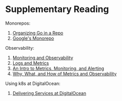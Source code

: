 # Supplementary Reading

Monorepos:

1. [Organizing Go in a Repo](https://blog.digitalocean.com/cthulhu-organizing-go-code-in-a-scalable-repo/)
2. [Google's Monorepo](https://cacm.acm.org/magazines/2016/7/204032-why-google-stores-billions-of-lines-of-code-in-a-single-repository/fulltext)

Observability:

1. [Monitoring and Observability](https://medium.com/@copyconstruct/monitoring-and-observability-8417d1952e1c)
2. [Logs and Metrics](https://medium.com/@copyconstruct/logs-and-metrics-6d34d3026e38)
3. [An Intro to Metrics, Monitoring, and Alerting](https://www.digitalocean.com/community/tutorials/an-introduction-to-metrics-monitoring-and-alerting)
4. [Why, What, and How of Metrics and Observability](https://blog.digitalocean.com/observability-and-metrics/)

Using k8s at DigitalOcean:

1. [Delivering Services at DigitalOcean](https://www.youtube.com/watch?v=K5WRJvMx4us)
